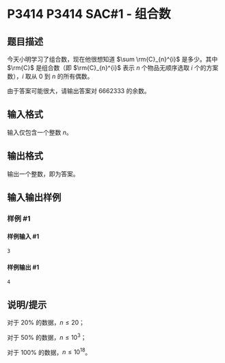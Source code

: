 # P3414 P3414 SAC#1 - 组合数

## 题目描述

今天小明学习了组合数，现在他很想知道 $\sum \rm{C}_{n}^{i}$ 是多少。其中 $\rm{C}$ 是组合数（即 $\rm{C}_{n}^{i}$ 表示 $n$ 个物品无顺序选取 $i$ 个的方案数），$i$ 取从 $0$ 到 $n$ 的所有偶数。

由于答案可能很大，请输出答案对 $6662333$ 的余数。

## 输入格式

输入仅包含一个整数 $n$。

## 输出格式

输出一个整数，即为答案。

## 输入输出样例

### 样例 #1

#### 样例输入 #1

```
3
```

#### 样例输出 #1

```
4
```

## 说明/提示

对于 $20\%$ 的数据，$n \le 20$；

对于 $50\%$ 的数据，$n \le 10^{3}$；

对于 $100\%$ 的数据，$n \le 10^{18}$。
